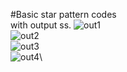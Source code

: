 #Basic star pattern codes\
with output ss.
![out1](https://user-images.githubusercontent.com/84684494/120084555-dac49d80-c0ee-11eb-9558-dfaa3adc93c9.jpg)\
![out2](https://user-images.githubusercontent.com/84684494/120084570-f5971200-c0ee-11eb-9433-7f73da9ab3c5.jpg)\
![out3](https://user-images.githubusercontent.com/84684494/120084579-06e01e80-c0ef-11eb-900e-750d24a2f49c.jpg)\
![out4](https://user-images.githubusercontent.com/84684494/120084586-12cbe080-c0ef-11eb-9e3a-f778549f59de.jpg)\

